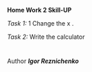 **Home Work 2 Skill-UP**

*Task 1:*
1 Change the x .

*Task 2:*
Write the calculator

#

Author 
***Igor Reznichenko***